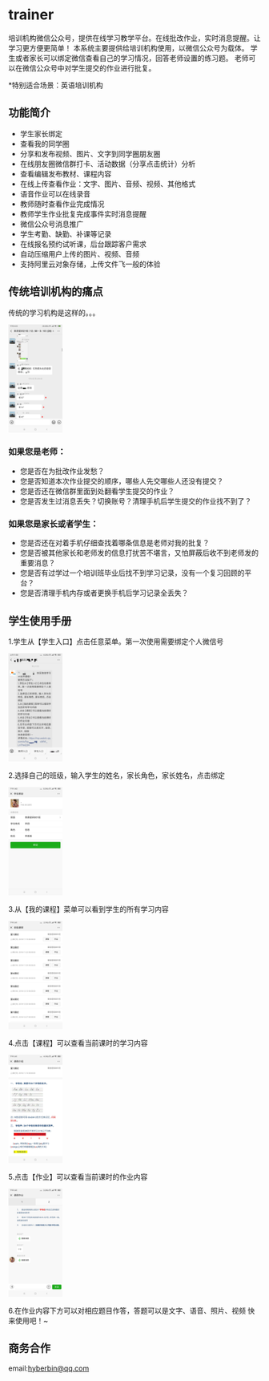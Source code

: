 # trainer
培训机构微信公众号，提供在线学习教学平台。在线批改作业，实时消息提醒。让学习更方便更简单！
本系统主要提供给培训机构使用，以微信公众号为载体。
学生或者家长可以绑定微信查看自己的学习情况，回答老师设置的练习题。
老师可以在微信公众号中对学生提交的作业进行批复。

*特别适合场景：英语培训机构

## 功能简介

* 学生家长绑定
* 查看我的同学圈
* 分享和发布视频、图片、文字到同学圈朋友圈
* 在线朋友圈微信群打卡、活动数据（分享点击统计）分析
* 查看编辑发布教材、课程内容
* 在线上传查看作业：文字、图片、音频、视频、其他格式
* 语音作业可以在线录音
* 教师随时查看作业完成情况
* 教师学生作业批复完成事件实时消息提醒
* 微信公众号消息推广
* 学生考勤、缺勤、补课等记录
* 在线报名预约试听课，后台跟踪客户需求
* 自动压缩用户上传的图片、视频、音频
* 支持阿里云对象存储，上传文件飞一般的体验

## 传统培训机构的痛点

传统的学习机构是这样的。。。

<img src="https://raw.githubusercontent.com/hyberbin/trainer/master/doc/pic/%E5%BE%AE%E4%BF%A1%E5%9B%BE%E7%89%87_20190117142442.png" width="108" height="216">

### 如果您是老师：

* 您是否在为批改作业发愁？
* 您是否知道本次作业提交的顺序，哪些人先交哪些人还没有提交？
* 您是否还在微信群里面到处翻看学生提交的作业？
* 您是否发生过消息丢失？切换账号？清理手机后学生提交的作业找不到了？

### 如果您是家长或者学生：

* 您是否还在对着手机仔细查找着哪条信息是老师对我的批复？
* 您是否被其他家长和老师发的信息打扰苦不堪言，又怕屏蔽后收不到老师发的重要消息？
* 您是否有过学过一个培训班毕业后找不到学习记录，没有一个复习回顾的平台？
* 您是否清理手机内存或者更换手机后学习记录全丢失？

## 学生使用手册

1.学生从【学生入口】点击任意菜单。第一次使用需要绑定个人微信号

<img src="https://raw.githubusercontent.com/hyberbin/trainer/master/doc/pic/%E5%BE%AE%E4%BF%A1%E5%9B%BE%E7%89%87_20190117115824.png" width="108" height="216">

2.选择自己的班级，输入学生的姓名，家长角色，家长姓名，点击绑定

<img src="https://raw.githubusercontent.com/hyberbin/trainer/master/doc/pic/65b97e2590ab9aef5dcf3011e8a58d2.jpg" width="108" height="216">

3.从【我的课程】菜单可以看到学生的所有学习内容

<img src="https://raw.githubusercontent.com/hyberbin/trainer/master/doc/pic/984dd94945d9f463cdb4817b2f66f75.jpg" width="108" height="216">

4.点击【课程】可以查看当前课时的学习内容

<img src="https://raw.githubusercontent.com/hyberbin/trainer/master/doc/pic/d44dbd278dfdb834e335390ce38278c.jpg" width="108" height="216">

5.点击【作业】可以查看当前课时的作业内容

<img src="https://github.com/hyberbin/trainer/blob/master/doc/pic/0c4d838bfed318b209f60d04019f0e9.jpg" width="108" height="216">

6.在作业内容下方可以对相应题目作答，答题可以是文字、语音、照片、视频
快来使用吧！~

## 商务合作
email:hyberbin@qq.com
